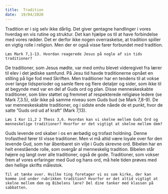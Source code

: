 ```yaml
---
title:  Tradition
date:  19/04/2020
---
```


Tradition er i sig selv ikke dårlig. Det giver gentagne handlinger i vores hverdag en vis rutine og struktur. Det kan hjælpe os til at have forbindelse med vores rødder. Det er derfor ikke nogen overraskelse, at tradition spiller en vigtig rolle i religion. Men der er også visse farer forbundet med tradition.

`Læs Mark 7,1-13. Hvordan reagerede Jesus på nogle af sin tids traditioner?`

De traditioner, som Jesus mødte, var med omhu blevet videregivet fra lærer til elev i det jødiske samfund. På Jesu tid havde traditionerne opnået en stilling på lige fod med Skriften. Men traditioner har en tendens til at vokse over lange tidsperioder og samle flere og flere detaljer og sider, som ikke til at begynde med var en del af Guds ord og plan. Disse menneskeskabte traditioner, som blev støttet og fremmet af respekterede religiøse ledere (se Mark 7,3.5), står ikke på samme niveau som Guds bud (se Mark 7,8-9). De var menneskeskabte traditioner, og i sidste ende nåede de et punkt, hvor de satte ”Guds ord ud af kraft“ (Mark 7,13).

`Læs 1 Kor 11,2 2 Thess 3,6. Hvordan kan vi skelne mellem Guds Ord og menneskelige traditioner? Hvorfor er det vigtigt at skelne mellem dem?`

Guds levende ord skaber i os en ærbødig og trofast holdning. Denne trofasthed fører til visse traditioner. Men vi må altid være loyale over for den levende Gud, som har åbenbaret sin vilje i Guds skrevne ord. Bibelen har en helt enestående rolle, som overgår al menneskelig tradition. Bibelen står højere og langt over alle traditioner, også de gode. Traditioner, som vokser frem af vores erfaringer med Gud og hans ord, må hele tiden prøves med den hellige skrifts målestok.

`Til at tænke over. Hvilke ting foretager vi os som kirke, der kan komme ind under rubrikken tradition? Hvorfor er det altid vigtigt at skelne mellem dem og Bibelens lære? Del dine tanker med klassen på sabbatten.`